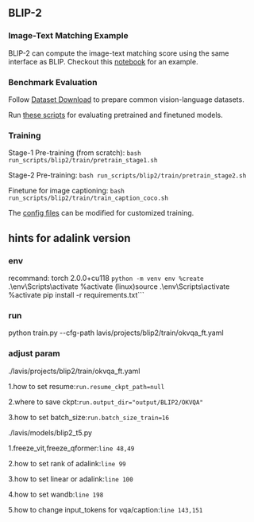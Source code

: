 ## BLIP-2


### Image-Text Matching Example
BLIP-2 can compute the image-text matching score using the same interface as BLIP. Checkout this [notebook](https://github.com/salesforce/LAVIS/blob/3446bac20c5646d35ae383ebe6d13cec4f8b00cb/examples/blip2_image_text_matching.ipynb) for an example. 

### Benchmark Evaluation 
Follow [Dataset Download](https://opensource.salesforce.com/LAVIS//latest/getting_started.html#auto-downloading-and-loading-datasets) to prepare common vision-language datasets.

Run [these scripts](https://github.com/salesforce/LAVIS/tree/main/run_scripts/blip2/eval) for evaluating pretrained and finetuned models. 

### Training
Stage-1 Pre-training (from scratch): 
```bash run_scripts/blip2/train/pretrain_stage1.sh```

Stage-2 Pre-training: 
```bash run_scripts/blip2/train/pretrain_stage2.sh```

Finetune for image captioning: 
```bash run_scripts/blip2/train/train_caption_coco.sh```

The [config files](https://github.com/salesforce/LAVIS/tree/main/lavis/projects/blip2/train) can be modified for customized training.

## hints for adalink version

### env
recommand: torch 2.0.0+cu118 
```python -m venv env %create```
.\env\Scripts\activate %activate
(linux)source .\env\Scripts\activate %activate
pip install -r requirements.txt```
### run
python train.py --cfg-path lavis/projects/blip2/train/okvqa_ft.yaml
### adjust param
./lavis/projects/blip2/train/okvqa_ft.yaml

1.how to set resume:```run.resume_ckpt_path=null```

2.where to save ckpt:```run.output_dir="output/BLIP2/OKVQA"```

3.how to set batch_size:```run.batch_size_train=16```

./lavis/models/blip2_t5.py

1.freeze_vit,freeze_qformer:```line 48,49```

2.how to set rank of adalink:```line 99```

3.how to set linear or adalink:```line 100```

4.how to set wandb:```line 198```

5.how to change input_tokens for vqa/caption:```line 143,151```
